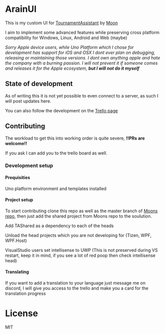 # ArainUI
This is my custom UI for [TournamentAssistant](https://github.com/MatrikMoon/TournamentAssistant) by [Moon](https://github.com/MatrikMoon)

I aim to implement some advanced features while preserving cross platform compatibility for Windows, Linux, Android and Web (maybe)

*Sorry Apple device users, while Uno Platform which I chose for development has support for iOS and OSX I dont ever plan on debugging, releasing or maintaining those versions. I dont own anything apple and hate the company with a burning passion. I will not prevent it if someone comes and releases it for the Apple ecosystem, **but I will not do it myself***

## State of development
As of writing this it is not yet possible to even connect to a server, as such I will post updates here. 

You can also follow the development on the [Trello page](https://trello.com/b/eEwUQwsd) 

## Contributing
The workload to get this into working order is quite severe, **!!PRs are welcome!!**

If you ask I can add you to the trello board as well.

### Development setup
#### Prequisities
Uno platform environment and templates installed

#### Project setup
To start contributing clone this repo as well as the master branch of [Moons repo](https://github.com/MatrikMoon/TournamentAssistant), then just add the shared project from Moons repo to the soulution.

Add TAShared as a dependency to each of the heads

Unload the head projects which you are not developing for (Tizen, WPF, WPF.Host)

VisualStudio users set intellisense to UWP (This is not preserved during VS restart, keep it in mind, if you see a lot of red poop then check intellisense head)

#### Translating
If you want to add a translation to your language just message me on discord, I will give you access to the trello and make you a card for the translation progress

# License
MIT

